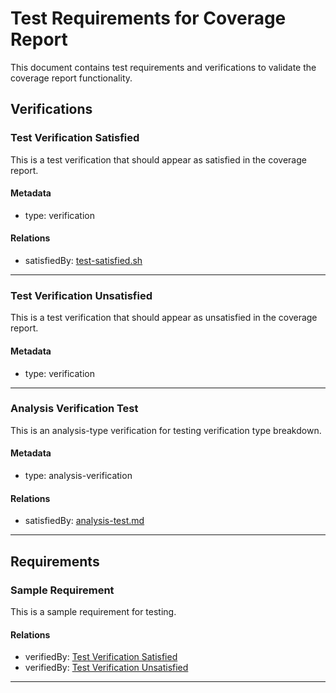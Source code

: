 # Test Requirements for Coverage Report

This document contains test requirements and verifications to validate the coverage report functionality.

## Verifications

### Test Verification Satisfied

This is a test verification that should appear as satisfied in the coverage report.

#### Metadata
* type: verification

#### Relations
* satisfiedBy: [test-satisfied.sh](test-satisfied.sh)

---

### Test Verification Unsatisfied

This is a test verification that should appear as unsatisfied in the coverage report.

#### Metadata
* type: verification

---

### Analysis Verification Test

This is an analysis-type verification for testing verification type breakdown.

#### Metadata
* type: analysis-verification

#### Relations
* satisfiedBy: [analysis-test.md](analysis-test.md)

---

## Requirements

### Sample Requirement

This is a sample requirement for testing.

#### Relations
* verifiedBy: [Test Verification Satisfied](#test-verification-satisfied)
* verifiedBy: [Test Verification Unsatisfied](#test-verification-unsatisfied)

---